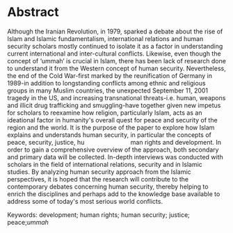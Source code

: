 Abstract
========

Although the Iranian Revolution, in 1979, sparked a debate about the
rise of Islam and Islamic fundamentalism, international relations and
human security scholars mostly continued to isolate it as a factor in
understanding current international and inter-cultural conflicts.
Likewise, even though the concept of ‘ummah’ is crucial in Islam, there
has been lack of research done to understand it from the Western concept
of human security. Nevertheless, the end of the Cold War-first marked by
the reunification of Germany in 1989-in addition to longstanding
conflicts among ethnic and religious groups in many Muslim countries,
the unexpected September 11, 2001 tragedy in the US, and increasing
transnational threats-i.e. human, weapons and illicit drug trafficking
and smuggling-have together given new impetus for scholars to reexamine
how religion, particularly Islam, acts as an ideational factor in
humanity's overall quest for peace and security of the region and the
world. It is the purpose of the paper to explore how Islam explains and
understands human security, in particular the concepts of peace,
security, justice, hu                           man rights and
development. In order to gain a comprehensive overview of the approach,
both secondary and primary data will be collected. In-depth interviews
was conducted with scholars in the field of international relations,
security and in Islamic studies. By analyzing human security approach
from the Islamic perspectives, it is hoped that the research will
contribute to the contemporary debates concerning human security,
thereby helping to enrich the disciplines and perhaps add to the
knowledge base available to address some of today's most serious world
conflicts.

Keywords: development; human rights; human security; justice;
peace;*ummah*


